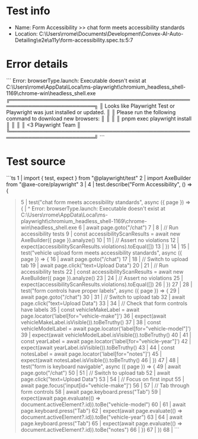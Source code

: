 # Test info

- Name: Form Accessibility >> chat form meets accessibility standards
- Location: C:\Users\rrome\Documents\Development\Convex-AI-Auto-Detailing\e2e\a11y\form-accessibility.spec.ts:5:7

# Error details

\`\`\`
Error: browserType.launch: Executable doesn't exist at C:\Users\rrome\AppData\Local\ms-playwright\chromium_headless_shell-1169\chrome-win\headless_shell.exe
╔═════════════════════════════════════════════════════════════════════════╗
║ Looks like Playwright Test or Playwright was just installed or updated. ║
║ Please run the following command to download new browsers:              ║
║                                                                         ║
║     pnpm exec playwright install                                        ║
║                                                                         ║
║ <3 Playwright Team                                                      ║
╚═════════════════════════════════════════════════════════════════════════╝
\`\`\`

# Test source

\`\`\`ts
   1 | import { test, expect } from "@playwright/test"
   2 | import AxeBuilder from "@axe-core/playwright"
   3 |
   4 | test.describe("Form Accessibility", () => {
>  5 |   test("chat form meets accessibility standards", async ({ page }) => {
     |       ^ Error: browserType.launch: Executable doesn't exist at C:\Users\rrome\AppData\Local\ms-playwright\chromium_headless_shell-1169\chrome-win\headless_shell.exe
   6 |     await page.goto("/chat")
   7 |
   8 |     // Run accessibility tests
   9 |     const accessibilityScanResults = await new AxeBuilder({ page }).analyze()
  10 |
  11 |     // Assert no violations
  12 |     expect(accessibilityScanResults.violations).toEqual([])
  13 |   })
  14 |
  15 |   test("vehicle upload form meets accessibility standards", async ({ page }) => {
  16 |     await page.goto("/chat")
  17 |
  18 |     // Switch to upload tab
  19 |     await page.click("text=Upload Data")
  20 |
  21 |     // Run accessibility tests
  22 |     const accessibilityScanResults = await new AxeBuilder({ page }).analyze()
  23 |
  24 |     // Assert no violations
  25 |     expect(accessibilityScanResults.violations).toEqual([])
  26 |   })
  27 |
  28 |   test("form controls have proper labels", async ({ page }) => {
  29 |     await page.goto("/chat")
  30 |
  31 |     // Switch to upload tab
  32 |     await page.click("text=Upload Data")
  33 |
  34 |     // Check that form controls have labels
  35 |     const vehicleMakeLabel = await page.locator('label[for="vehicle-make"]')
  36 |     expect(await vehicleMakeLabel.isVisible()).toBeTruthy()
  37 |
  38 |     const vehicleModelLabel = await page.locator('label[for="vehicle-model"]')
  39 |     expect(await vehicleModelLabel.isVisible()).toBeTruthy()
  40 |
  41 |     const yearLabel = await page.locator('label[for="vehicle-year"]')
  42 |     expect(await yearLabel.isVisible()).toBeTruthy()
  43 |
  44 |     const notesLabel = await page.locator('label[for="notes"]')
  45 |     expect(await notesLabel.isVisible()).toBeTruthy()
  46 |   })
  47 |
  48 |   test("form is keyboard navigable", async ({ page }) => {
  49 |     await page.goto("/chat")
  50 |
  51 |     // Switch to upload tab
  52 |     await page.click("text=Upload Data")
  53 |
  54 |     // Focus on first input
  55 |     await page.focus('input[id="vehicle-make"]')
  56 |
  57 |     // Tab through form controls
  58 |     await page.keyboard.press("Tab")
  59 |     expect(await page.evaluate(() => document.activeElement?.id)).toBe("vehicle-model")
  60 |
  61 |     await page.keyboard.press("Tab")
  62 |     expect(await page.evaluate(() => document.activeElement?.id)).toBe("vehicle-year")
  63 |
  64 |     await page.keyboard.press("Tab")
  65 |     expect(await page.evaluate(() => document.activeElement?.id)).toBe("notes")
  66 |   })
  67 | })
  68 |
\`\`\`

